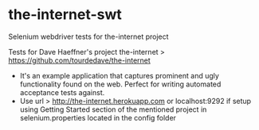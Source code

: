 # the-internet-swt
Selenium webdriver tests for the-internet project

Tests for Dave Haeffner's project the-internet > https://github.com/tourdedave/the-internet
- It's an example application that captures prominent and ugly functionality found on the web. Perfect for writing automated acceptance tests against. 
- Use url > http://the-internet.herokuapp.com or localhost:9292 if setup using Getting Started section of the mentioned project in selenium.properties located in the config folder
